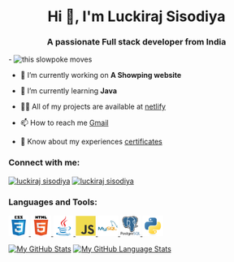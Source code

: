 <h1 align="center">Hi 👋, I'm Luckiraj Sisodiya</h1>
<h3 align="center">A passionate Full stack developer from India</h3>
- <img src="https://cdn.dribbble.com/users/926537/screenshots/4502924/python-2.gif" alt="this slowpoke moves" width="250" />

- 🔭 I’m currently working on **A Showping website**

- 🌱 I’m currently learning **Java**

- 👨‍💻 All of my projects are available at <a href="https://luckiraj-sisodiya.netlify.app/" rel="nofollow">netlify</a>

- 📫 How to reach me <a href="https://mail.google.com/mail/u/1/?fs=1&to=sisodiyarana7@gmail.com&su=GITHUB&tf=cm" rel="nofollow">Gmail</a>

- 📄 Know about my experiences <a href="https://docs.google.com/document/d/12lwFuxviOhXFvWb-RqRWOdoWC6iddQhc/edit?usp=sharing&ouid=109801025197916216037&rtpof=true&sd=true" rel="nofollow">certificates</a>

<h3 align="left">Connect with me:</h3>
<p align="left">
<a href="https://linkedin.com/in/luckiraj sisodiya" target="blank"><img align="center" src="https://raw.githubusercontent.com/rahuldkjain/github-profile-readme-generator/master/src/images/icons/Social/linked-in-alt.svg" alt="luckiraj sisodiya" height="30" width="40" /></a>
<a href="https://fb.com/luckiraj sisodiya" target="blank"><img align="center" src="https://raw.githubusercontent.com/rahuldkjain/github-profile-readme-generator/master/src/images/icons/Social/facebook.svg" alt="luckiraj sisodiya" height="30" width="40" /></a>
</p>

<h3 align="left">Languages and Tools:</h3>
<p align="left"> <a href="https://www.w3schools.com/css/" target="_blank" rel="noreferrer"> <img src="https://raw.githubusercontent.com/devicons/devicon/master/icons/css3/css3-original-wordmark.svg" alt="css3" width="40" height="40"/> </a> <a href="https://www.djangoproject.com/" target="_blank" rel="noreferrer"> <img src="https://raw.githubusercontent.com/devicons/devicon/master/icons/html5/html5-original-wordmark.svg" alt="html5" width="40" height="40"/> </a> <a href="https://www.java.com" target="_blank" rel="noreferrer"> <img src="https://raw.githubusercontent.com/devicons/devicon/master/icons/java/java-original.svg" alt="java" width="40" height="40"/> </a> <a href="https://developer.mozilla.org/en-US/docs/Web/JavaScript" target="_blank" rel="noreferrer"> <img src="https://raw.githubusercontent.com/devicons/devicon/master/icons/javascript/javascript-original.svg" alt="javascript" width="40" height="40"/> </a> <a href="https://www.mysql.com/" target="_blank" rel="noreferrer"> <img src="https://raw.githubusercontent.com/devicons/devicon/master/icons/mysql/mysql-original-wordmark.svg" alt="mysql" width="40" height="40"/> </a> <a href="https://www.postgresql.org" target="_blank" rel="noreferrer"> <img src="https://raw.githubusercontent.com/devicons/devicon/master/icons/postgresql/postgresql-original-wordmark.svg" alt="postgresql" width="40" height="40"/> </a> <a href="https://www.python.org" target="_blank" rel="noreferrer"> <img src="https://raw.githubusercontent.com/devicons/devicon/master/icons/python/python-original.svg" alt="python" width="40" height="40"/> </a> </p>

[![My GitHub Stats](https://github-readme-stats.vercel.app/api/?username=Lrssrrb&count_private=true&theme=tokyonight&showicons=true)]()
[![My GitHub Language Stats](https://github-readme-stats.vercel.app/api/top-langs/?username=Lrssrrb&langs_count=5&theme=tokyonight)]()
